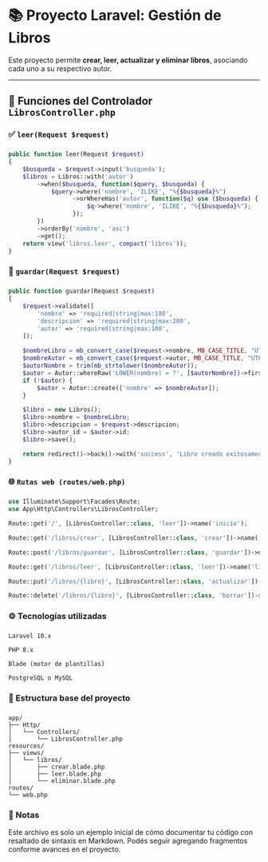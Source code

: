 # 📚 Proyecto Laravel: Gestión de Libros

Este proyecto permite **crear, leer, actualizar y eliminar libros**, asociando cada uno a su respectivo autor.

---

## 🧠 Funciones del Controlador `LibrosController.php`

### ✅ `leer(Request $request)`
###
```php
public function leer(Request $request) 
{
    $busqueda = $request->input('busqueda');
    $libros = Libros::with('autor')
        ->when($busqueda, function($query, $busqueda) {
            $query->where('nombre', 'ILIKE', "%{$busqueda}%")
                  ->orWhereHas('autor', function($q) use ($busqueda) {
                      $q->where('nombre', 'ILIKE', "%{$busqueda}%");
                  });
        })
        ->orderBy('nombre', 'asc')
        ->get();
    return view('libros.leer', compact('libros'));
}
```
### 📝 `guardar(Request $request)`
###
```php
public function guardar(Request $request)
{
    $request->validate([
        'nombre' => 'required|string|max:100',
        'descripcion' => 'required|string|max:200',
        'autor' => 'required|string|max:100',
    ]);
    
    $nombreLibro = mb_convert_case($request->nombre, MB_CASE_TITLE, "UTF-8");
    $nombreAutor = mb_convert_case($request->autor, MB_CASE_TITLE, "UTF-8");
    $autorNombre = trim(mb_strtolower($nombreAutor));
    $autor = Autor::whereRaw('LOWER(nombre) = ?', [$autorNombre])->first();
    if (!$autor) {
        $autor = Autor::create(['nombre' => $nombreAutor]);
    }

    $libro = new Libros();
    $libro->nombre = $nombreLibro;
    $libro->descripcion = $request->descripcion;
    $libro->autor_id = $autor->id;
    $libro->save();

    return redirect()->back()->with('success', 'Libro creado exitosamente.');
}
```
### 🌐 `Rutas web (routes/web.php)`
###
```php
use Illuminate\Support\Facades\Route;
use App\Http\Controllers\LibrosController;

Route::get('/', [LibrosController::class, 'leer'])->name('inicio');

Route::get('/libros/crear', [LibrosController::class, 'crear'])->name('libros.crear');   

Route::post('/libros/guardar', [LibrosController::class, 'guardar'])->name('libros.guardar');   

Route::get('/libros/leer', [LibrosController::class, 'leer'])->name('libros.leer');   

Route::put('/libros/{libro}', [LibrosController::class, 'actualizar'])->name('libros.actualizar');   

Route::delete('/libros/{libro}', [LibrosController::class, 'borrar'])->name('libros.borrar');
```

### ⚙️ Tecnologías utilizadas
###
```
Laravel 10.x

PHP 8.x

Blade (motor de plantillas)

PostgreSQL o MySQL
```
### 📂 Estructura base del proyecto
###

```
app/
├── Http/
│   └── Controllers/
│       └── LibrosController.php
resources/
├── views/
│   └── libros/
│       ├── crear.blade.php
│       ├── leer.blade.php
│       └── eliminar.blade.php
routes/
└── web.php
```

### 📌 Notas

Este archivo es solo un ejemplo inicial de cómo documentar tu código con resaltado de sintaxis en Markdown. Podés seguir agregando fragmentos conforme avances en el proyecto.